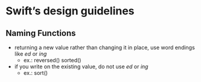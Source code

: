 # Swift’s design guidelines
## Naming Functions
* returning a new value rather than changing it in place, use word endings like *ed* or *ing*
  * ex.: reversed() sorted()
* if you write on the existing value, do not use *ed* or *ing*
  * ex.: sort()

## 
```swift

```